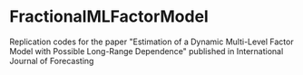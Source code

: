 # FractionalMLFactorModel
Replication codes for the paper "Estimation of a Dynamic Multi-Level Factor Model with Possible Long-Range Dependence" published in International Journal of Forecasting 
